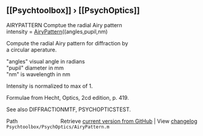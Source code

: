 ## [[Psychtoolbox]] &#8250; [[PsychOptics]]

AIRYPATTERN  Comptue the radial Airy pattern  
   intensity = [AiryPattern](AiryPattern)((angles,pupil,nm)  
  
   Compute the radial Airy pattern for diffraction by  
   a circular aperature.  
  
   "angles" visual angle in radians  
   "pupil" diameter in mm  
   "nm" is wavelength in nm  
  
   Intensity is normalized to max of 1.  
  
   Formulae from Hecht, Optics, 2cd edition, p. 419.  
  
   See also DIFFRACTIONMTF, PSYCHOPTICSTEST.  




<div class="code_header" style="text-align:right;">
  <span style="float:left;">Path&nbsp;&nbsp;</span> <span class="counter">Retrieve <a href=
  "https://raw.github.com/Psychtoolbox-3/Psychtoolbox-3/beta/Psychtoolbox/PsychOptics/AiryPattern.m">current version from GitHub</a> | View <a href=
  "https://github.com/Psychtoolbox-3/Psychtoolbox-3/commits/beta/Psychtoolbox/PsychOptics/AiryPattern.m">changelog</a></span>
</div>
<div class="code">
  <code>Psychtoolbox/PsychOptics/AiryPattern.m</code>
</div>

